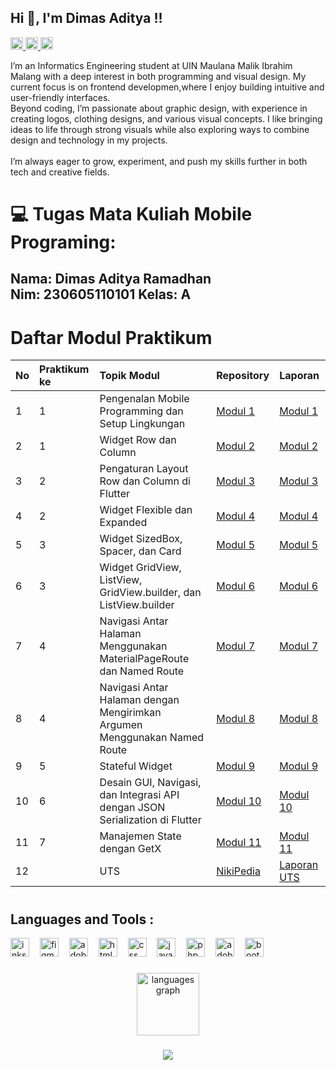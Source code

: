 <h2 align="left">Hi 👋, I'm Dimas Aditya !!</h2>

<div align="left">
  <a href="https://instagram.com/_dimasadtr" target="_blank">
    <img src="https://img.shields.io/static/v1?message=Instagram&logo=instagram&label=&color=black&logoColor=pink&labelColor=black&style=flat" height="20" alt="instagram logo" />
  </a>
  <a href="https://discord.com/users/7skyline_" target="_blank">
    <img src="https://img.shields.io/static/v1?message=Discord&logo=discord&label=&color=black&logoColor=blue&labelColor=black&style=flat" height="20" alt="discord logo" />
  </a>
  <a href="mailto:dimasaditya1711@gmail.com" target="_blank">
    <img src="https://img.shields.io/static/v1?message=Gmail&logo=gmail&label=&color=black&logoColor=red&labelColor=black&style=flat" height="20" alt="gmail logo" />
  </a>
</div>

<p align="left">I’m an Informatics Engineering student at UIN Maulana Malik Ibrahim Malang with a deep interest in both programming and visual design. My current focus is on frontend developmen,where I enjoy building intuitive and user-friendly interfaces.<br>Beyond coding, I’m passionate about graphic design, with experience in creating logos, clothing designs, and various visual concepts. I like bringing ideas to life through strong visuals while also exploring ways to combine design and technology in my projects.<br><br> I’m always eager to grow, experiment, and push my skills further in both tech and creative fields.</p>

###

# 💻 Tugas Mata Kuliah Mobile Programing:
<h2>
Nama: Dimas Aditya Ramadhan<br>
Nim: 230605110101
Kelas: A
</h2>


# Daftar Modul Praktikum
| No | Praktikum ke | Topik Modul | Repository | Laporan |
| :--- | :--- | :--- | :--- | :--- |
| 1 | 1 | Pengenalan Mobile Programming dan Setup Lingkungan | [Modul 1](#) | [Modul 1](#) |
| 2 | 1 | Widget Row dan Column | [Modul 2](#) | [Modul 2](#) |
| 3 | 2 | Pengaturan Layout Row dan Column di Flutter | [Modul 3](#) | [Modul 3](#) |
| 4 | 2 | Widget Flexible dan Expanded | [Modul 4](#) | [Modul 4](#) |
| 5 | 3 | Widget SizedBox, Spacer, dan Card | [Modul 5](#) | [Modul 5](#) |
| 6 | 3 | Widget GridView, ListView, GridView.builder, dan ListView.builder | [Modul 6](#) | [Modul 6](#) |
| 7 | 4 | Navigasi Antar Halaman Menggunakan MaterialPageRoute dan Named Route | [Modul 7](#) | [Modul 7](#) |
| 8 | 4 | Navigasi Antar Halaman dengan Mengirimkan Argumen Menggunakan Named Route | [Modul 8](#) | [Modul 8](#) |
| 9 | 5 | Stateful Widget | [Modul 9](#) | [Modul 9](#) |
| 10 | 6 | Desain GUI, Navigasi, dan Integrasi API dengan JSON Serialization di Flutter | [Modul 10](#) | [Modul 10](#) |
| 11 | 7 | Manajemen State dengan GetX | [Modul 11](#) | [Modul 11](#) |
| 12 |  | UTS | [NikiPedia](https://github.com/dimasadtr/NikiPedia) | [Laporan UTS](https://drive.google.com/file/d/1IQ0ka7MfpLWtgV6wjgEMdb7AN4U9Bcnk/view?usp=sharing) |
#

# <h2 align="left">Languages and Tools :</h2>

<div align="left">
  <img src="https://cdn.jsdelivr.net/gh/devicons/devicon/icons/inkscape/inkscape-original.svg" height="30" alt="inkscape logo"  />
  <img width="9" />
  <img src="https://cdn.jsdelivr.net/gh/devicons/devicon/icons/figma/figma-original.svg" height="30" alt="figma logo"  />
  <img width="9" />
  <img src="https://skillicons.dev/icons?i=ps" height="30" alt="adobephotoshop logo"  />
  <img width="9" />
  <img src="https://cdn.jsdelivr.net/gh/devicons/devicon/icons/html5/html5-original.svg" height="30" alt="html5 logo"  />
  <img width="9" />
  <img src="https://cdn.jsdelivr.net/gh/devicons/devicon/icons/css3/css3-original.svg" height="30" alt="css logo"  />
  <img width="9" />
  <img src="https://cdn.jsdelivr.net/gh/devicons/devicon/icons/javascript/javascript-original.svg" height="30" alt="javascript logo"  />
  <img width="9" />
  <img src="https://cdn.jsdelivr.net/gh/devicons/devicon/icons/php/php-original.svg" height="30" alt="php logo"  />
  <img width="9" />
  <img src="https://skillicons.dev/icons?i=ai" height="30" alt="adobeillustrator logo"  />
  <img width="9" />
  <img src="https://cdn.jsdelivr.net/gh/devicons/devicon/icons/bootstrap/bootstrap-original.svg" height="30" alt="bootstrap logo"  />
</div>

###

<div align="center">
  <img src="https://github-readme-stats.vercel.app/api/top-langs?username=dimasadtr&locale=en&hide_title=false&layout=compact&card_width=320&langs_count=6&theme=tokyonight&hide_border=false&order=2" height="100" alt="languages graph"  />
</div>

###

<div align="center">
  <img src="https://visitor-badge.laobi.icu/badge?page_id=dimasadtr.dimasadtr&"  />
</div>

###
